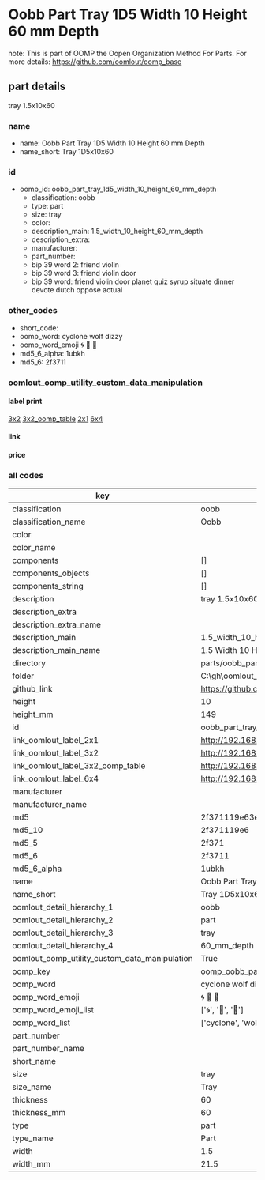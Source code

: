 # Oobb Part Tray 1D5 Width 10 Height 60 mm Depth  

note: This is part of OOMP the Oopen Organization Method For Parts. For more details: https://github.com/oomlout/oomp_base

##  part details
  



tray 1.5x10x60



### name
* name: Oobb Part Tray 1D5 Width 10 Height 60 mm Depth
* name_short: Tray 1D5x10x60 
### id
* oomp_id: oobb_part_tray_1d5_width_10_height_60_mm_depth
  * classification: oobb
  * type: part
  * size: tray
  * color: 
  * description_main: 1.5_width_10_height_60_mm_depth
  * description_extra: 
  * manufacturer: 
  * part_number: 
  * bip 39 word 2: friend violin
  * bip 39 word 3: friend violin door
  * bip 39 word: friend violin door planet quiz syrup situate dinner devote dutch oppose actual

### other_codes
* short_code: 
* oomp_word: cyclone wolf dizzy
* oomp_word_emoji :cyclone: :wolf: :dizzy:
* md5_6_alpha: 1ubkh
* md5_6: 2f3711






### oomlout_oomp_utility_custom_data_manipulation
#### label print
[3x2](http://192.168.1.245:1112/?label=oomp%201ubkh)
[3x2_oomp_table](http://192.168.1.108:1112/?label=oomp%201ubkh)
[2x1](http://192.168.1.242:1112/?label=oomp%201ubkh)
[6x4](http://192.168.1.55:1112/?label=oomp%201ubkh)    

#### link

                              

#### price







### all codes 
| key | value |  
| --- | --- |  
| classification | oobb |  
| classification_name | Oobb |  
| color |  |  
| color_name |  |  
| components | [] |  
| components_objects | [] |  
| components_string | [] |  
| description | tray 1.5x10x60 |  
| description_extra |  |  
| description_extra_name |  |  
| description_main | 1.5_width_10_height_60_mm_depth |  
| description_main_name | 1.5 Width 10 Height 60 mm Depth |  
| directory | parts/oobb_part_tray_1d5_width_10_height_60_mm_depth |  
| folder | C:\gh\oomlout_oobb_version_4_generated_parts\parts\oobb_part_tray_1d5_width_10_height_60_mm_depth |  
| github_link | https://github.com/oomlout/oomlout_oomp_part_src/tree/main/parts/oobb_part_tray_1d5_width_10_height_60_mm_depth |  
| height | 10 |  
| height_mm | 149 |  
| id | oobb_part_tray_1d5_width_10_height_60_mm_depth |  
| link_oomlout_label_2x1 | http://192.168.1.242:1112/?label=oomp%201ubkh |  
| link_oomlout_label_3x2 | http://192.168.1.245:1112/?label=oomp%201ubkh |  
| link_oomlout_label_3x2_oomp_table | http://192.168.1.108:1112/?label=oomp%201ubkh |  
| link_oomlout_label_6x4 | http://192.168.1.55:1112/?label=oomp%201ubkh |  
| manufacturer |  |  
| manufacturer_name |  |  
| md5 | 2f371119e63e593772d7fa5e82fd12e7 |  
| md5_10 | 2f371119e6 |  
| md5_5 | 2f371 |  
| md5_6 | 2f3711 |  
| md5_6_alpha | 1ubkh |  
| name | Oobb Part Tray 1D5 Width 10 Height 60 mm Depth |  
| name_short | Tray 1D5x10x60  |  
| oomlout_detail_hierarchy_1 | oobb |  
| oomlout_detail_hierarchy_2 | part |  
| oomlout_detail_hierarchy_3 | tray |  
| oomlout_detail_hierarchy_4 | 60_mm_depth |  
| oomlout_oomp_utility_custom_data_manipulation | True |  
| oomp_key | oomp_oobb_part_tray_1d5_width_10_height_60_mm_depth |  
| oomp_word | cyclone wolf dizzy |  
| oomp_word_emoji | :cyclone: :wolf: :dizzy: |  
| oomp_word_emoji_list | [':cyclone:', ':wolf:', ':dizzy:'] |  
| oomp_word_list | ['cyclone', 'wolf', 'dizzy'] |  
| part_number |  |  
| part_number_name |  |  
| short_name |  |  
| size | tray |  
| size_name | Tray |  
| thickness | 60 |  
| thickness_mm | 60 |  
| type | part |  
| type_name | Part |  
| width | 1.5 |  
| width_mm | 21.5 |  
